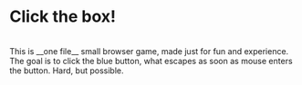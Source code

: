 Click the box!
===========
<br>
This is __one file__ small browser game, made just for fun and experience.
The goal is to click the blue button, what escapes as soon as mouse enters the button. Hard, but possible.